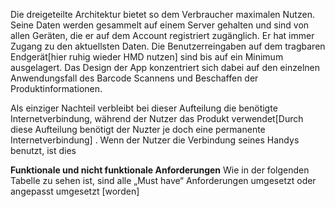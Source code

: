 

Die dreigeteilte Architektur bietet so dem Verbraucher maximalen Nutzen. Seine Daten werden gesammelt auf einem Server gehalten und sind von allen Geräten, die er auf dem Account registriert zugänglich. Er hat immer Zugang zu den aktuellsten Daten. Die Benutzerreingaben auf dem tragbaren Endgerät[hier ruhig wieder HMD nutzen]  sind bis auf ein Minimum ausgelagert. Das Design der App konzentriert sich dabei auf den einzelnen Anwendungsfall des Barcode Scannens und Beschaffen der Produktinformationen.

Als einziger Nachteil verbleibt bei dieser Aufteilung die benötigte Internetverbindung, während der Nutzer das Produkt verwendet[Durch diese Aufteilung benötigt der Nuzter je doch eine permanente Internetverbindung] . Wenn der Nutzer die Verbindung seines Handys benutzt, ist dies 

**Funktionale und nicht funktionale Anforderungen**
Wie in der folgenden Tabelle zu sehen ist, sind alle „Must have“ Anforderungen umgesetzt oder angepasst umgesetzt  [worden]